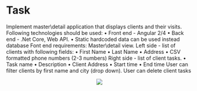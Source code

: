<h1>Task</h1>
<p>Implement master\detail application that displays clients and their visits. Following
technologies should be used:
• Front end - Angular 2/4
• Back end - .Net Core, Web API.
• Static hardcoded data can be used instead database
Font end requirements:
Master\detail view.
Left side - list of clients with following fields:
• First Name
• Last Name
• Address
• CSV formatted phone numbers (2-3 numbers)
Right side - list of client tasks.
• Task name
• Description
• Client Address
• Start time
• End time
User can filter clients by first name and city (drop down).
User can delete client tasks
</p>
<p align="center">
  <img src="https://github.com/EsipovAleksandr/ToDoList/blob/master/images.PNG" />
</p>
